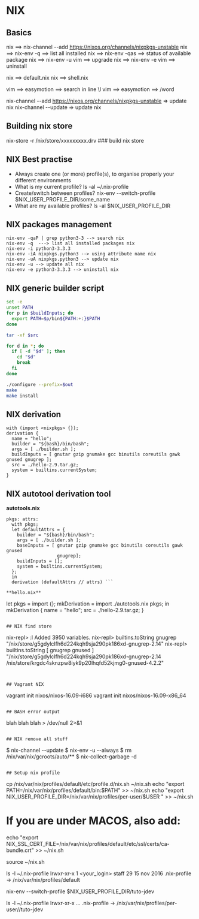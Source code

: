 # NIX


## Basics
nix ==> nix-channel --add https://nixos.org/channels/nixpkgs-unstable
nix ==> nix-env -q ==> list all installed
nix ==> nix-env -qas ==> status of available package
nix ==> nix-env -u vim ==> upgrade
nix ==> nix-env -e vim ==> uninstall

nix ==> default.nix
nix ==> shell.nix

vim ==> easymotion ==> search in line \l
vim ==> easymotion ==> /word<tab><tab>

nix-channel --add https://nixos.org/channels/nixpkgs-unstable  => update nix
nix-channel --update  => update nix

## Building nix store
nix-store -r /nix/store/xxxxxxxxx.drv ### build nix store


## NIX Best practise

* Always create one (or more) profile(s), to organise properly your different
  environments
* What is my current profile? ls -al ~/.nix-profile
* Create/switch between profiles? nix-env --switch-profile
  $NIX_USER_PROFILE_DIR/some_name
* What are my available profiles? ls -al $NIX_USER_PROFILE_DIR


## NIX packages management

```
nix-env -qaP | grep python3-3 --> search nix
nix-env -q  ---> list all installed packages nix
nix-env -i python3-3.3.3
nix-env -iA nixpkgs.python3 --> using attribute name nix
nix-env -uA nixpkgs.python3 --> update nix
nix-env -u --> update all nix
nix-env -e python3-3.3.3 --> uninstall nix
```

## NIX generic builder script
```bash
set -e
unset PATH
for p in $buildInputs; do
  export PATH=$p/bin${PATH:+:}$PATH
done

tar -xf $src

for d in *; do
  if [ -d "$d" ]; then
    cd "$d"
    break
  fi
done

./configure --prefix=$out
make
make install
```

## NIX derivation

```
with (import <nixpkgs> {});
derivation {
  name = "hello";
  builder = "${bash}/bin/bash";
  args = [ ./builder.sh ];
  buildInputs = [ gnutar gzip gnumake gcc binutils coreutils gawk gnused gnugrep ];
  src = ./hello-2.9.tar.gz;
  system = builtins.currentSystem;
}
```


## NIX autotool derivation tool

**autotools.nix**

```
pkgs: attrs:
  with pkgs;
  let defaultAttrs = {
    builder = "${bash}/bin/bash";
    args = [ ./builder.sh ];
    baseInputs = [ gnutar gzip gnumake gcc binutils coreutils gawk gnused
                   gnugrep];
    buildInputs = [];
    system = builtins.currentSystem;
  };
  in
  derivation (defaultAttrs // attrs) ```

**hello.nix**

```
let
  pkgs = import <nixpkgs> {};
  mkDerivation = import ./autotools.nix pkgs;
in mkDerivation {
  name = "hello";
  src = ./hello-2.9.tar.gz;
}
```

## NIX find store

```
nix-repl> :l <nixpkgs>
Added 3950 variables.
nix-repl> builtins.toString gnugrep
"/nix/store/g5gdylclfh6d224kqh9sja290pk186xd-gnugrep-2.14"
nix-repl> builtins.toString [ gnugrep gnused ]
"/nix/store/g5gdylclfh6d224kqh9sja290pk186xd-gnugrep-2.14 /nix/store/krgdc4sknzpw8iyk9p20lhqfd52kjmg0-gnused-4.2.2"
```


## Vagrant NIX

```
vagrant init nixos/nixos-16.09-i686
vagrant init nixos/nixos-16.09-x86_64
```

## BASH error output

```
blah blah blah > /dev/null 2>&1
```

## NIX remove all stuff
```
$ nix-channel --update
$ nix-env -u --always
$ rm /nix/var/nix/gcroots/auto/**
$ nix-collect-garbage -d
```

## Setup nix profile

```
cp /nix/var/nix/profiles/default/etc/profile.d/nix.sh ~/nix.sh
echo "export PATH=/nix/var/nix/profiles/default/bin:\$PATH" >> ~/nix.sh
echo "export NIX_USER_PROFILE_DIR=/nix/var/nix/profiles/per-user/\$USER " >>
~/nix.sh

# If you are under MACOS, also add:

echo "export
NIX_SSL_CERT_FILE=/nix/var/nix/profiles/default/etc/ssl/certs/ca-bundle.crt" >>
~/nix.sh

source ~/nix.sh

ls -l ~/.nix-profile
lrwxr-xr-x  1 <your_login>  staff  29 15 nov  2016 .nix-profile -> /nix/var/nix/profiles/default

nix-env --switch-profile $NIX_USER_PROFILE_DIR/tuto-jdev

ls -l ~/.nix-profile
lrwxr-xr-x ... .nix-profile -> /nix/var/nix/profiles/per-user/<your-login>/tuto-jdev
```
